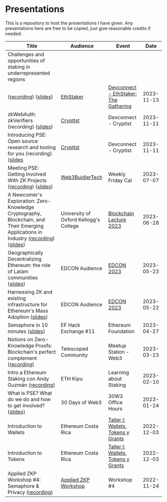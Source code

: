 # Presentations
This is a repository to host the presentations I have given. Any presentations here are free to be copied, just give reasonable credits if needed.

|     Title     |     Audience     |     Event     |     Date     |
|     -----     |     -------      |     --------  |      ------- |
| Challenges and opportunities of staking in underrepresented regions
 ([recording](https://www.youtube.com/watch?v=FKfhTl5jaZM)) ([slides](https://docs.google.com/presentation/d/1lJCt45J2vjpYcryARuoEwylZutfoZUXomQzSzqu-640/edit?usp=sharing)) | [EthStaker]([https://twitter.com/Web3BuidlerTech](https://ethstaker.cc/events/staking-gathering-2023)) | [Devconnect - EthStaker: The Gathering]([https://twitter.com/Web3BuidlerTech](https://ethstaker.cc/#staking-gathering)) | 2023-11-13 |
| zkWebAuth: zkVerifiers (recording) ([slides](https://docs.google.com/presentation/d/1p3zz7xBGrDS6Mf5GYuaNC72h9Ff6tgtAXo95VX2A6nY/edit?usp=sharing)) | [CryptIst](https://www.cryptist.org/) | Devconnect - CryptIst | 2023-11-11 |
| Introducing PSE: Open source research and tooling for you (recording) ([slides](https://docs.google.com/presentation/d/1EwitGkQLNHhtjfcpgGq8NjbvenfpqKZPRXbqhfA6KLs/edit?usp=sharing) |  [CryptIst](https://www.cryptist.org/) | Devconnect - CryptIst | 2023-11-11 |
| Meeting PSE: Getting Involved With ZK Projects ([recording](https://www.youtube.com/watch?v=U6zy_UCtUlY)) ([slides](https://docs.google.com/presentation/d/1zXAsGyyq_DZ2WdGjCow3cP0TVhTxkfRaa3q3Rz6z4U4/edit?usp=sharing)) |  [Web3BuidlerTech](https://twitter.com/Web3BuidlerTech) | Weekly Friday Cal | 2023-07-07 |
| A Newcomer's Exploration: Zero-Knowledge Cryptography, Blockchain, and Their Emerging Applications in Industry ([recording]( https://www.youtube.com/watch?v=zcsJROupEQU)) ([slides](https://docs.google.com/presentation/d/1nhOPoaqMe7D96DBsoYB40X28U3bO2ogIcuYu4P2HyY4/edit?usp=sharing )) | University of Oxford Kellogg's College | [Blockchain Lecture 2023](https://www.eventbrite.co.uk/e/blockchain-lecture-2023-tickets-638024698047) | 2023-06-28 |
| Geographically Decentralizing Ethereum: the role of Latam communities ([slides](https://docs.google.com/presentation/d/1UKEaofZD8DIJkp1lLkC13izMT4ewAUq-Xcl4YlvoikA/edit?usp=sharing)) | EDCON Audience | [EDCON 2023](https://edcon.io/) | 2023-05-23 |
| Harnessing ZK and existing infrastructure for Ethereum's Mass Adoption ([slides](https://docs.google.com/presentation/d/1fT7tUlozv05NmCxnJQt6X4AB9VOroVjYOJjl8G16yJQ/edit?usp=sharing))| EDCON Audience | [EDCON 2023](https://edcon.io/) | 2023-05-22 |
| Semaphore in 10 minutes ([slides](https://www.canva.com/design/DAFh9pEvVIY/Tf-RBTkFlDysqMAbn5qHeg/view?utm_content=DAFh9pEvVIY&utm_campaign=designshare&utm_medium=link&utm_source=publishsharelink)) | EF Hack Exchange #11 | Ethereum Foundation | 2023-04-27 |
| Notions on Zero-Knowledge Proofs: Blockchain's perfect complement [(recording)](https://www.youtube.com/watch?v=52f2lo4fhH8) | Telescoped Community | Meetup Station - Web3 | 2023-03-23 |
| Intro a Ethereum Staking con Andy Guzmán [(recording)](https://www.youtube.com/watch?v=0hjqYOCvJcA&) | ETH Kipu | Learning about Staking | 2023-02-10 |
|What is PSE? What do we do and how to get involved? [(slides)](https://docs.google.com/presentation/d/1_9dZS--ryGfcCDB2b1dP8X4T4iCcd1E6fPHTQjeoPIA/edit?usp=sharing) | 30 Days of Web3 | 30W3 Office Hours | 2023-01-24 |  
| Introduction to Wallets | Ethereum Costa Rica | [Taller I: Wallets, Tokens y Grants](https://www.meetup.com/ethereumcr/events/289942493/) | 2022-12-03 |  
| Introduction to Tokens | Ethereum Costa Rica | [Taller I: Wallets, Tokens y Grants](https://www.meetup.com/ethereumcr/events/289942493/) | 2022-12-03 |
| Applied ZKP Workshop #4: Semaphore & Privacy [(recording)](https://www.youtube.com/watch?v=c0cKR78TIBg&t=8s)| [Applied ZKP Workshop](https://github.com/Poseidon-ZKP/Applied-ZKP-Workshop) | Workshop #4 | 2022-11-24 |


